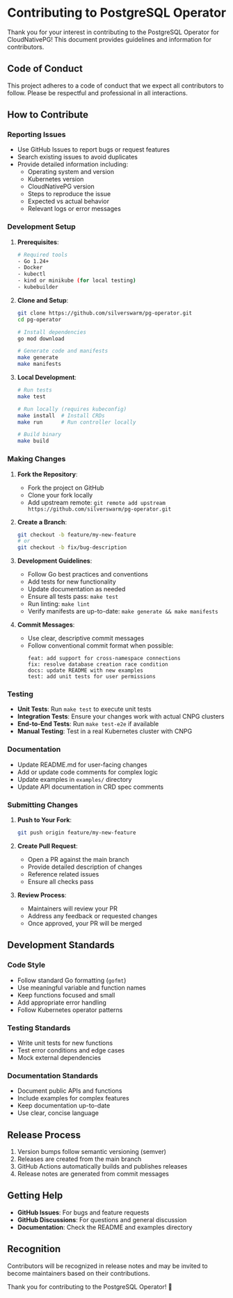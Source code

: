 # Contributing to PostgreSQL Operator

Thank you for your interest in contributing to the PostgreSQL Operator for CloudNativePG! This document provides guidelines and information for contributors.

## Code of Conduct

This project adheres to a code of conduct that we expect all contributors to follow. Please be respectful and professional in all interactions.

## How to Contribute

### Reporting Issues

- Use GitHub Issues to report bugs or request features
- Search existing issues to avoid duplicates
- Provide detailed information including:
  - Operating system and version
  - Kubernetes version
  - CloudNativePG version
  - Steps to reproduce the issue
  - Expected vs actual behavior
  - Relevant logs or error messages

### Development Setup

1. **Prerequisites**:
   ```bash
   # Required tools
   - Go 1.24+
   - Docker
   - kubectl
   - kind or minikube (for local testing)
   - kubebuilder
   ```

2. **Clone and Setup**:
   ```bash
   git clone https://github.com/silverswarm/pg-operator.git
   cd pg-operator
   
   # Install dependencies
   go mod download
   
   # Generate code and manifests
   make generate
   make manifests
   ```

3. **Local Development**:
   ```bash
   # Run tests
   make test
   
   # Run locally (requires kubeconfig)
   make install  # Install CRDs
   make run      # Run controller locally
   
   # Build binary
   make build
   ```

### Making Changes

1. **Fork the Repository**:
   - Fork the project on GitHub
   - Clone your fork locally
   - Add upstream remote: `git remote add upstream https://github.com/silverswarm/pg-operator.git`

2. **Create a Branch**:
   ```bash
   git checkout -b feature/my-new-feature
   # or
   git checkout -b fix/bug-description
   ```

3. **Development Guidelines**:
   - Follow Go best practices and conventions
   - Add tests for new functionality
   - Update documentation as needed
   - Ensure all tests pass: `make test`
   - Run linting: `make lint`
   - Verify manifests are up-to-date: `make generate && make manifests`

4. **Commit Messages**:
   - Use clear, descriptive commit messages
   - Follow conventional commit format when possible:
     ```
     feat: add support for cross-namespace connections
     fix: resolve database creation race condition
     docs: update README with new examples
     test: add unit tests for user permissions
     ```

### Testing

- **Unit Tests**: Run `make test` to execute unit tests
- **Integration Tests**: Ensure your changes work with actual CNPG clusters
- **End-to-End Tests**: Run `make test-e2e` if available
- **Manual Testing**: Test in a real Kubernetes cluster with CNPG

### Documentation

- Update README.md for user-facing changes
- Add or update code comments for complex logic
- Update examples in `examples/` directory
- Update API documentation in CRD spec comments

### Submitting Changes

1. **Push to Your Fork**:
   ```bash
   git push origin feature/my-new-feature
   ```

2. **Create Pull Request**:
   - Open a PR against the main branch
   - Provide detailed description of changes
   - Reference related issues
   - Ensure all checks pass

3. **Review Process**:
   - Maintainers will review your PR
   - Address any feedback or requested changes
   - Once approved, your PR will be merged

## Development Standards

### Code Style

- Follow standard Go formatting (`gofmt`)
- Use meaningful variable and function names
- Keep functions focused and small
- Add appropriate error handling
- Follow Kubernetes operator patterns

### Testing Standards

- Write unit tests for new functions
- Test error conditions and edge cases
- Mock external dependencies

### Documentation Standards

- Document public APIs and functions
- Include examples for complex features
- Keep documentation up-to-date
- Use clear, concise language

## Release Process

1. Version bumps follow semantic versioning (semver)
2. Releases are created from the main branch
3. GitHub Actions automatically builds and publishes releases
4. Release notes are generated from commit messages

## Getting Help

- **GitHub Issues**: For bugs and feature requests
- **GitHub Discussions**: For questions and general discussion
- **Documentation**: Check the README and examples directory

## Recognition

Contributors will be recognized in release notes and may be invited to become maintainers based on their contributions.

Thank you for contributing to the PostgreSQL Operator! 🚀